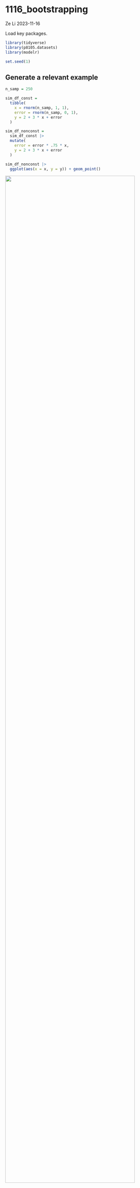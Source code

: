 1116_bootstrapping
================
Ze Li
2023-11-16

Load key packages.

``` r
library(tidyverse)
library(p8105.datasets)
library(modelr)

set.seed(1)
```

## Generate a relevant example

``` r
n_samp = 250

sim_df_const = 
  tibble(
    x = rnorm(n_samp, 1, 1), 
    error = rnorm(n_samp, 0, 1),
    y = 2 + 3 * x + error
  )

sim_df_nonconst = 
  sim_df_const |> 
  mutate(
    error = error * .75 * x,
    y = 2 + 3 * x + error
  )

sim_df_nonconst |> 
  ggplot(aes(x = x, y = y)) + geom_point()
```

<img src="1116_bootstrapping_files/figure-gfm/unnamed-chunk-3-1.png" width="90%" />

fit some linear models

``` r
sim_df_const |> 
  lm(y ~ x, data = _) |> 
  broom::tidy()
```

    ## # A tibble: 2 × 5
    ##   term        estimate std.error statistic   p.value
    ##   <chr>          <dbl>     <dbl>     <dbl>     <dbl>
    ## 1 (Intercept)     1.98    0.0981      20.2 3.65e- 54
    ## 2 x               3.04    0.0699      43.5 3.84e-118

``` r
sim_df_nonconst |> 
  lm(y ~ x, data = _) |> 
  broom::tidy()
```

    ## # A tibble: 2 × 5
    ##   term        estimate std.error statistic   p.value
    ##   <chr>          <dbl>     <dbl>     <dbl>     <dbl>
    ## 1 (Intercept)     1.93    0.105       18.5 1.88e- 48
    ## 2 x               3.11    0.0747      41.7 5.76e-114

## Draw and analyze a bootstrap sample

Start with a lil function

``` r
boot_sample = function(df) {
  
  sample_frac(df, replace = TRUE)
  
}
```

Let’s see how this works

``` r
sim_df_nonconst |> 
  boot_sample() |> 
  ggplot(aes(x = x, y = y)) + 
  geom_point(alpha = .5) + 
  stat_smooth(method = "lm")
```

    ## `geom_smooth()` using formula = 'y ~ x'

<img src="1116_bootstrapping_files/figure-gfm/unnamed-chunk-6-1.png" width="90%" />

## Draw a lot of samples and analyze them

``` r
boot_straps = 
  tibble(strap_number = 1:1000) |> 
  mutate(
    strap_sample = map(strap_number, \(i) boot_sample(sim_df_nonconst))
  )

boot_straps |> 
  pull(strap_sample) |> 
  nth(2) |> 
  arrange(x)
```

    ## # A tibble: 250 × 3
    ##         x  error       y
    ##     <dbl>  <dbl>   <dbl>
    ##  1 -1.29   1.40  -0.454 
    ##  2 -0.989 -1.97  -2.93  
    ##  3 -0.914 -0.908 -1.65  
    ##  4 -0.914 -0.908 -1.65  
    ##  5 -0.805  0.292 -0.123 
    ##  6 -0.805  0.292 -0.123 
    ##  7 -0.665 -0.544 -0.539 
    ##  8 -0.641 -0.416 -0.338 
    ##  9 -0.606 -0.106  0.0774
    ## 10 -0.606 -0.106  0.0774
    ## # ℹ 240 more rows

Now do the `lm` fit.

``` r
boot_results = 
  boot_straps |> 
  mutate(
    models = map(strap_sample, \(df) lm(y ~ x, data = df)),
    results = map(models, broom::tidy)
  ) |> 
  select(strap_number, results) |> 
  unnest(results)
```

try to summarize these results – get a bootstrap SE

``` r
boot_results |> 
  group_by(term) |> 
  summarize(
    se = sd(estimate)
  )
```

    ## # A tibble: 2 × 2
    ##   term            se
    ##   <chr>        <dbl>
    ## 1 (Intercept) 0.0747
    ## 2 x           0.101

look at the distribution

``` r
boot_results |> 
  filter(term == "x") |> 
  ggplot(aes(x = estimate)) + 
  geom_density()
```

<img src="1116_bootstrapping_files/figure-gfm/unnamed-chunk-10-1.png" width="90%" />

can I construct a CI

``` r
boot_results |> 
  group_by(term) |> 
  summarize(
    ci_lower = quantile(estimate, 0.025),
    ci_upper = quantile(estimate, 0.975)
  )
```

    ## # A tibble: 2 × 3
    ##   term        ci_lower ci_upper
    ##   <chr>          <dbl>    <dbl>
    ## 1 (Intercept)     1.79     2.08
    ## 2 x               2.91     3.31

## Airbnb

``` r
data("nyc_airbnb")

nyc_airbnb =
  nyc_airbnb |> 
  mutate(stars = review_scores_location / 2) |> 
  rename(
    borough = neighbourhood_group
  ) |> 
  filter(borough != "Staten Island") |> 
  drop_na(price, stars) |> 
  select(price, stars, room_type, borough)
```

let’s fit a regression of `price` on other variables and look at
residuals

``` r
airbnb_fit = 
  nyc_airbnb |> 
  lm(price ~ stars + room_type + borough, data = _)
```

residuals!!

``` r
nyc_airbnb |> 
  modelr::add_residuals(airbnb_fit) |> 
  ggplot(aes(x = stars, y = resid)) + 
  geom_point()
```

<img src="1116_bootstrapping_files/figure-gfm/unnamed-chunk-14-1.png" width="90%" />

run a bootstrap on this whole thing to get estimates for the effect of
`stars` on `price`

``` r
manhattan_df = 
  nyc_airbnb |> 
  filter(borough == "Manhattan")


boot_results = 
  tibble(strap_number = 1:1000) |> 
  mutate(
    strap_sample = map(strap_number, \(i) boot_sample(manhattan_df)),
    models = map(strap_sample, \(df) lm(price ~ stars + room_type, data = df)),
    results = map(models, broom::tidy)
  ) |> 
  select(strap_number, results) |> 
  unnest(results)

boot_results |> 
  filter(term == "stars") |> 
  ggplot(aes(x = estimate)) +
  geom_density()
```

<img src="1116_bootstrapping_files/figure-gfm/unnamed-chunk-15-1.png" width="90%" />
